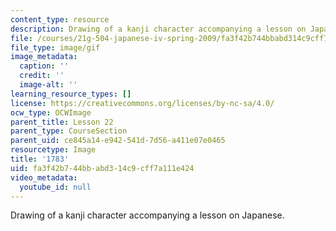 ```yaml
---
content_type: resource
description: Drawing of a kanji character accompanying a lesson on Japanese.
file: /courses/21g-504-japanese-iv-spring-2009/fa3f42b744bbabd314c9cff7a111e424_1783.gif
file_type: image/gif
image_metadata:
  caption: ''
  credit: ''
  image-alt: ''
learning_resource_types: []
license: https://creativecommons.org/licenses/by-nc-sa/4.0/
ocw_type: OCWImage
parent_title: Lesson 22
parent_type: CourseSection
parent_uid: ce845a14-e942-541d-7d56-a411e07e0465
resourcetype: Image
title: '1783'
uid: fa3f42b7-44bb-abd3-14c9-cff7a111e424
video_metadata:
  youtube_id: null
---
```

Drawing of a kanji character accompanying a lesson on Japanese.